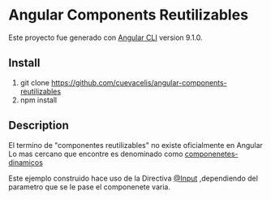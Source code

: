 # Angular Components Reutilizables

Este proyecto fue generado con [Angular CLI](https://github.com/angular/angular-cli) version 9.1.0.

## Install
1. git clone https://github.com/cuevacelis/angular-components-reutilizables
2. npm install

## Description

El termino de "componentes reutilizables" no existe oficialmente en Angular<br />
Lo mas cercano que encontre es denominado como [componenetes-dinamicos](https://angular.io/guide/dynamic-component-loader)<br />

Este ejemplo construido hace uso de la Directiva [@Input](https://angular.io/api/core/Input) ,dependiendo del parametro que se le pase el componenete varia.

